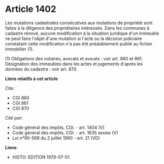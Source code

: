 # Article 1402

Les mutations cadastrales consécutives aux mutations de propriété sont faites à la diligence des propriétaires intéressés.
Dans les communes à cadastre rénové, aucune modification à la situation juridique d'un immeuble ne peut faire l'objet d'une
mutation si l'acte ou la décision judiciaire constatant cette modification n'a pas été préalablement publié au fichier
immobilier (1).

(1) Obligations des notaires, avocats et avoués : voir art. 860 et 861. Désignation des immeubles dans les actes et jugements
d'après les données du cadastre : voir art. 870.

**Liens relatifs à cet article**

_Cite_:

  - CGI 860
  - CGI 861
  - CGI 870

_Cité par_:

  - Code général des impôts, CGI. - art. 1404 (V)
  - Code général des impôts, CGI. - art. 1635 sexies (V)
  - Loi n°90-568 du 2 juillet 1990 - art. 21 (VD)

**Liens**:

  - HISTO: EDITION 1979-07-01

